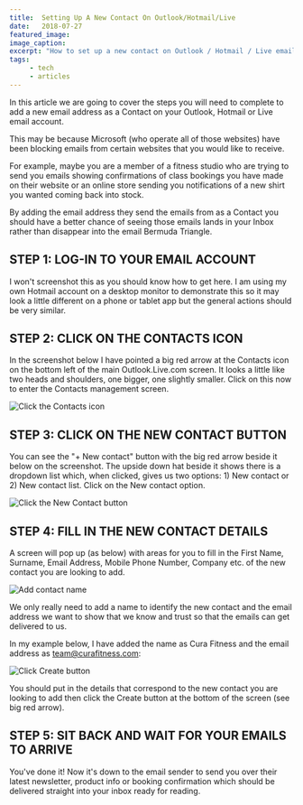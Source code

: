 ```yaml
---
title:  Setting Up A New Contact On Outlook/Hotmail/Live
date:   2018-07-27
featured_image: 
image_caption: 
excerpt: "How to set up a new contact on Outlook / Hotmail / Live email"
tags: 
     - tech
     - articles
---
```

In this article we are going to cover the steps you will need to complete to add a new email address as a Contact on your Outlook, Hotmail or Live email account.

This may be because Microsoft (who operate all of those websites) have been blocking emails from certain websites that you would like to receive.

For example, maybe you are a member of a fitness studio who are trying to send you emails showing confirmations of class bookings you have made on their website or an online store sending you notifications of a new shirt you wanted coming back into stock.

By adding the email address they send the emails from as a Contact you should have a better chance of seeing those emails lands in your Inbox rather than disappear into the email Bermuda Triangle.

## STEP 1: LOG-IN TO YOUR EMAIL ACCOUNT

I won't screenshot this as you should know how to get here. I am using my own Hotmail account on a desktop monitor to demonstrate this so it may look a little different on a phone or tablet app but the general actions should be very similar.

## STEP 2: CLICK ON THE CONTACTS ICON

In the screenshot below I have pointed a big red arrow at the Contacts icon on the bottom left of the main Outlook.Live.com screen. It looks a little like two heads and shoulders, one bigger, one slightly smaller. Click on this now to enter the Contacts management screen.

![Click the Contacts icon](/images/content/wphot1.jpg)

## STEP 3: CLICK ON THE NEW CONTACT BUTTON

You can see the "+ New contact" button with the big red arrow beside it below on the screenshot. The upside down hat beside it shows there is a dropdown list which, when clicked, gives us two options: 1) New contact or 2) New contact list. Click on the New contact option.

![Click the New Contact button](/images/content/wphot2.jpg)

## STEP 4: FILL IN THE NEW CONTACT DETAILS

A screen will pop up (as below) with areas for you to fill in the First Name, Surname, Email Address, Mobile Phone Number, Company etc. of the new contact you are looking to add.

![Add contact name](/images/content/wphot3.jpg)

We only really need to add a name to identify the new contact and the email address we want to show that we know and trust so that the emails can get delivered to us.

In my example below, I have added the name as Cura Fitness and the email address as team@curafitness.com:

![Click Create button](/images/content/wphot4.jpg)

You should put in the details that correspond to the new contact you are looking to add then click the Create button at the bottom of the screen (see big red arrow).

## STEP 5: SIT BACK AND WAIT FOR YOUR EMAILS TO ARRIVE

You've done it! Now it's down to the email sender to send you over their latest newsletter, product info or booking confirmation which should be delivered straight into your inbox ready for reading.